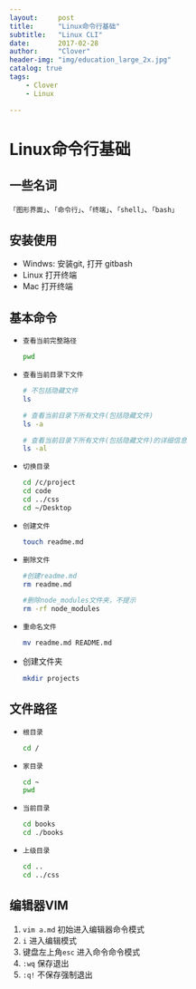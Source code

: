 ```yaml
---
layout:     post
title:      "Linux命令行基础"
subtitle:   "Linux CLI"
date:       2017-02-28
author:     "Clover"
header-img: "img/education_large_2x.jpg"
catalog: true
tags:
    - Clover
    - Linux

---
```

# Linux命令行基础

## 一些名词

`「图形界面」`、`「命令行」`、`「终端」`、`「shell」`、`「bash」`

## 安装使用

* Windws: 安装git, 打开 gitbash
* Linux 打开终端
* Mac 打开终端

## 基本命令

* `查看当前完整路径`

	```bash
	pwd
	```
* `查看当前目录下文件`

	```bash
    # 不包括隐藏文件
	ls

	# 查看当前目录下所有文件(包括隐藏文件)
	ls -a

	# 查看当前目录下所有文件(包括隐藏文件)的详细信息
	ls -al
    ```
    
* `切换目录`
	
    ```bash
    cd /c/project
    cd code
    cd ../css
    cd ~/Desktop
    ```

* `创建文件`
	
    ```bash
    touch readme.md
    ```

* `删除文件`

	```bash
    #创建readme.md
    rm readme.md 

    #删除node_modules文件夹，不提示
    rm -rf node_modules
    ```
    
* `重命名文件`

	```bash
    mv readme.md README.md
    ```
    
* 创建文件夹

	```bash
    mkdir projects
    ```
    
## 文件路径

* `根目录`

	```bash
    cd /
    ```

* `家目录`
	
    ```bash
    cd ~
	pwd
    ```
* `当前目录`

	```bash
    cd books
	cd ./books
    ```

* `上级目录`

	```bash
    cd ..
	cd ../css
    ```
## 编辑器VIM

1. `vim a.md` 初始进入编辑器命令模式
2. `i` 进入编辑模式
3. 键盘左上角`esc` 进入命令命令模式
4. `:wq` 保存退出
5. `:q!` 不保存强制退出
    
    
    
    







